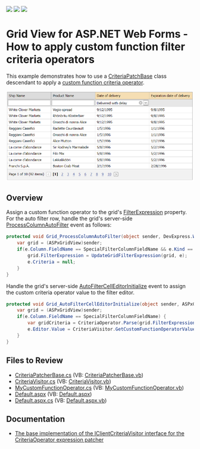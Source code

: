 <!-- default badges list -->
![](https://img.shields.io/endpoint?url=https://codecentral.devexpress.com/api/v1/VersionRange/128533360/16.2.3%2B)
[![](https://img.shields.io/badge/Open_in_DevExpress_Support_Center-FF7200?style=flat-square&logo=DevExpress&logoColor=white)](https://supportcenter.devexpress.com/ticket/details/T546944)
[![](https://img.shields.io/badge/📖_How_to_use_DevExpress_Examples-e9f6fc?style=flat-square)](https://docs.devexpress.com/GeneralInformation/403183)
<!-- default badges end -->
# Grid View for ASP.NET Web Forms - How to apply custom function filter criteria operators

This example demonstrates how to use a [CriteriaPatchBase](https://supportcenter.devexpress.com/ticket/details/t320172/how-to-traverse-through-and-modify-the-criteriaoperator-instances) class descendant to apply a [custom function criteria operator](https://docs.devexpress.com/eXpressAppFramework/113480/filtering/in-list-view/custom-function-criteria-operators).

![Custom function filter criteria operator](customFunctionCriteriaOperator.png)

## Overview

Assign a custom function operator to the grid's [FilterExpression](https://docs.devexpress.com/AspNet/DevExpress.Web.ASPxGridBase.FilterExpression) property. For the auto filter row, handle the grid's server-side [ProcessColumnAutoFilter](https://docs.devexpress.com/AspNet/DevExpress.Web.ASPxGridView.ProcessColumnAutoFilter) event as follows:

```cs
protected void Grid_ProcessColumnAutoFilter(object sender, DevExpress.Web.ASPxGridViewAutoFilterEventArgs e) {
    var grid = (ASPxGridView)sender;
    if(e.Column.FieldName == SpecialFilterColumnFieldName && e.Kind == GridViewAutoFilterEventKind.CreateCriteria) {
        grid.FilterExpression = UpdateGridFilterExpression(grid, e);
        e.Criteria = null;
    }
}
```

Handle the grid's server-side [AutoFilterCellEditorInitialize](https://docs.devexpress.com/AspNet/DevExpress.Web.ASPxGridView.AutoFilterCellEditorInitialize) event to assign the custom criteria operator value to the filter editor.

```cs
protected void Grid_AutoFilterCellEditorInitialize(object sender, ASPxGridViewEditorEventArgs e) {
    var grid = (ASPxGridView)sender;
    if(e.Column.FieldName == SpecialFilterColumnFieldName) {
        var gridCriteria = CriteriaOperator.Parse(grid.FilterExpression);
        e.Editor.Value = CriteriaVisitor.GetCustomFunctionOperatorValue(gridCriteria, e.Column.FieldName);
    }
}
```

## Files to Review

* [CriteriaPatcherBase.cs](./CS/App_Code/CriteriaPatcherBase.cs) (VB: [CriteriaPatcherBase.vb](./VB/App_Code/CriteriaPatcherBase.vb))
* [CriteriaVisitor.cs](./CS/App_Code/CriteriaVisitor.cs) (VB: [CriteriaVisitor.vb](./VB/App_Code/CriteriaVisitor.vb))
* [MyCustomFunctionOperator.cs](./CS/App_Code/MyCustomFunctionOperator.cs) (VB: [MyCustomFunctionOperator.vb](./VB/App_Code/MyCustomFunctionOperator.vb))
* [Default.aspx](./CS/Default.aspx) (VB: [Default.aspx](./VB/Default.aspx))
* [Default.aspx.cs](./CS/Default.aspx.cs) (VB: [Default.aspx.vb](./VB/Default.aspx.vb))

## Documentation

* [The base implementation of the IClientCriteriaVisitor interface for the CriteriaOperator expression patcher](https://supportcenter.devexpress.com/ticket/details/t320172/how-to-traverse-through-and-modify-the-criteriaoperator-instances)
